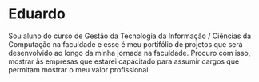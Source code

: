 # Eduardo
Sou aluno do curso de Gestão da Tecnologia da Informação / Ciências da Computação na faculdade e esse é meu portifólio de projetos que será desenvolvido ao longo da minha jornada na faculdade. Procuro com isso, mostrar às empresas que estarei capacitado para assumir cargos que permitam mostrar o meu valor profissional.
